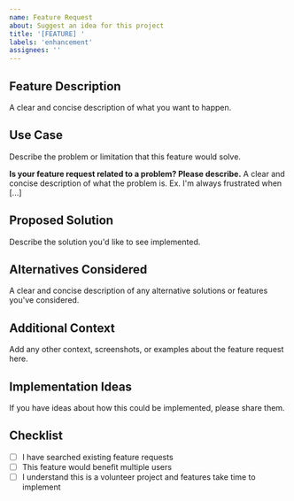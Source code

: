```yaml
---
name: Feature Request
about: Suggest an idea for this project
title: '[FEATURE] '
labels: 'enhancement'
assignees: ''
---
```


## Feature Description
A clear and concise description of what you want to happen.

## Use Case
Describe the problem or limitation that this feature would solve.

**Is your feature request related to a problem? Please describe.**
A clear and concise description of what the problem is. Ex. I'm always frustrated when [...]

## Proposed Solution
Describe the solution you'd like to see implemented.

## Alternatives Considered
A clear and concise description of any alternative solutions or features you've considered.

## Additional Context
Add any other context, screenshots, or examples about the feature request here.

## Implementation Ideas
If you have ideas about how this could be implemented, please share them.

## Checklist
- [ ] I have searched existing feature requests
- [ ] This feature would benefit multiple users
- [ ] I understand this is a volunteer project and features take time to implement
